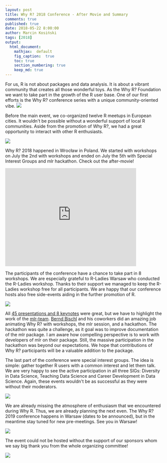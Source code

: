 ```yaml
---
layout: post
title: Why R? 2018 Conference - After Movie and Summary
comments: true
published: true
date: 2018-05-22 8:00:00
author: Marcin Kosiński
tags: [2018]
output:
  html_document:
    mathjax:  default
    fig_caption:  true
    toc: true
    section_numbering: true
    keep_md: true
---
```


For us, R is not about packages and data analysis. It is about a vibrant community that creates all those wonderful toys. As the Why R? Foundation we want to take part in the growth of the R user base. One of our first efforts is the Why R? conference series with a unique community-oriented vibe.
<img src="/foundation/images/fulls/whyr2018/back.jpeg" class="fit image">

Before the main event, we co-organized twelve R meetups in European cities. It wouldn't be possible without a wonderful support of local R communities. Aside from the promotion of Why R?, we had a great opportunity to interact with other R enthusiasts.

<img src="https://whyr2018.github.io/WhyR2018/img/bg/europe2_mapa_kwiecien_light.jpg" class="fit image">

Why R? 2018 happened in Wrocław in Poland. We started with workshops on July the 2nd with workshops and ended on July the 5th with Special Interest Groups and mlr hackathon.  Check out the after-movie!


<iframe width="420" height="315" src="https://www.youtube.com/watch?v=NNsceaqEP1w" frameborder="0"></iframe>

The participants of the conference have a chance to take part in 8 workshops. We are especially grateful to R-Ladies Warsaw who conducted the R-Ladies workshop. Thanks to their support we managed to keep the R-Ladies workshop free for all participants.  We are happy that our conference hosts also free side-events aiding in the further promotion of R.

<img src="https://whyr2018.github.io/WhyR2018/img/plan3.jpg" class="fit image">


All [45 presentations and 8 keynotes](https://github.com/WhyR2018/presentations) were great, but we have to highlight the work of the [mlr-team](https://github.com/mlr-org/mlr). [Bernd Bischl](https://www.compstat.statistik.uni-muenchen.de/people/bischl/) and his coworkers did an amazing job animating Why R? with workshops, the mlr session, and a hackathon. The hackathon was quite a challenge, as it goal was to improve documentation of the mlr package. I am aware how compelling perspective is to work with developers of mlr on their package. Still, the massive participation in the hackathon was beyond our expectations. We hope that contributions of Why R? participants will be a valuable addition to the package.

The last part of the conference were special interest groups. The idea is simple: gather together R users with a common interest and let them talk. We are very happy to see the active participation in all three SIGs: Diversity in Data Science, Teaching Data Science and Career Development in Data Science. Again, these events wouldn't be as successful as they were without their moderators.

<img src="https://scontent.fwaw7-1.fna.fbcdn.net/v/t1.0-9/37103323_685922991758613_1705368978794217472_o.jpg?_nc_cat=106&oh=1013aa283e3180aab88a68c173c9ff8b&oe=5C58913B" class="fit image">

We are already missing the atmosphere of enthusiasm that we encountered during Why R. Thus, we are already planning the next even. The Why R? 2019 conference happens in Warsaw (dates to be announced), but in the meantime stay tuned for new pre-meetings. See you in Warsaw!

<img src="/foundation/images/fulls/whyr2019/warsaw_2019_light.jpg" class="fit image">

The event could not be hosted without the support of our sponsors whom we say big thank you from the whole organizing committee!

<img src="/foundation/images/fulls/whyr2018/sponsors.jpg" class="fit image">